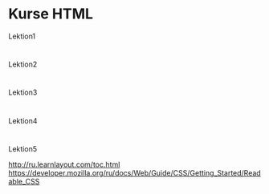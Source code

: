 # Kurse HTML
Lektion1
#
Lektion2
#
Lektion3
#
Lektion4
#
Lektion5

http://ru.learnlayout.com/toc.html
https://developer.mozilla.org/ru/docs/Web/Guide/CSS/Getting_Started/Readable_CSS
#